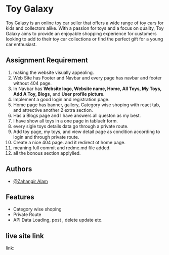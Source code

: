 # Toy Galaxy

Toy Galaxy is an online toy car seller that offers a wide range of toy cars for kids and collectors alike. With a passion for toys and a focus on quality, Toy Galaxy aims to provide an enjoyable shopping experience for customers looking to add to their toy car collections or find the perfect gift for a young car enthusiast.

## Assignment Requirement

1. making the website visually appealing.
2. Web Site has Footer and Navbar and every page has navbar and footer without 404 page.
3. In Navbar has **Website logo, Website name, Home, All Toys, My Toys, Add A Toy, Blogs,** and **User profile picture**.
4. Implement a good login and registration page.
5. Home page has banner, gallery, Category wise shoping with react tab, and attrective another 2 extra section.
6. Has a Blogs page and I have answers all queston as my best.
7. I have show all toys in a one page in tabluelr form.
8. every sigle toys details data go through a private route.
9. Add toy page, my toys, and view detail page as condition according to login and through private route.
10. Create a nice 404 page. and it redirect ot home page.
11. meaning full commit and redme.md file added.
12. all the bonous section applylied.

## Authors

- [@Zahangir Alam](https://www.github.com/zahangir20bd)

## Features

- Category wise shoping
- Private Route
- API Data Loading, post , delete update
  etc.

## live site link

link:
